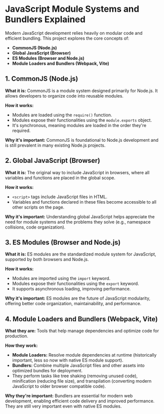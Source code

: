 # JavaScript Module Systems and Bundlers Explained

Modern JavaScript development relies heavily on modular code and efficient bundling. This project explores the core concepts of:

* **CommonJS (Node.js)**
* **Global JavaScript (Browser)**
* **ES Modules (Browser and Node.js)**
* **Module Loaders and Bundlers (Webpack, Vite)**

## 1. CommonJS (Node.js)

**What it is:** CommonJS is a module system designed primarily for Node.js. It allows developers to organize code into reusable modules.

**How it works:**

* Modules are loaded using the `require()` function.
* Modules expose their functionalities using the `module.exports` object.
* It's synchronous, meaning modules are loaded in the order they're required.

**Why it's important:** CommonJS is foundational to Node.js development and is still prevalent in many existing Node.js projects.

## 2. Global JavaScript (Browser)

**What it is:** The original way to include JavaScript in browsers, where all variables and functions are placed in the global scope.

**How it works:**

* `<script>` tags include JavaScript files in HTML.
* Variables and functions declared in these files become accessible to all other scripts on the page.

**Why it's important:** Understanding global JavaScript helps appreciate the need for module systems and the problems they solve (e.g., namespace collisions, code organization).

## 3. ES Modules (Browser and Node.js)

**What it is:** ES modules are the standardized module system for JavaScript, supported by both browsers and Node.js.

**How it works:**

* Modules are imported using the `import` keyword.
* Modules expose their functionalities using the `export` keyword.
* It supports asynchronous loading, improving performance.

**Why it's important:** ES modules are the future of JavaScript modularity, offering better code organization, maintainability, and performance.

## 4. Module Loaders and Bundlers (Webpack, Vite)

**What they are:** Tools that help manage dependencies and optimize code for production.

**How they work:**

* **Module Loaders:** Resolve module dependencies at runtime (historically important, less so now with native ES module support).
* **Bundlers:** Combine multiple JavaScript files and other assets into optimized bundles for deployment.
* They perform tasks like tree shaking (removing unused code), minification (reducing file size), and transpilation (converting modern JavaScript to older browser compatible code).

**Why they're important:** Bundlers are essential for modern web development, enabling efficient code delivery and improved performance. They are still very important even with native ES modules.